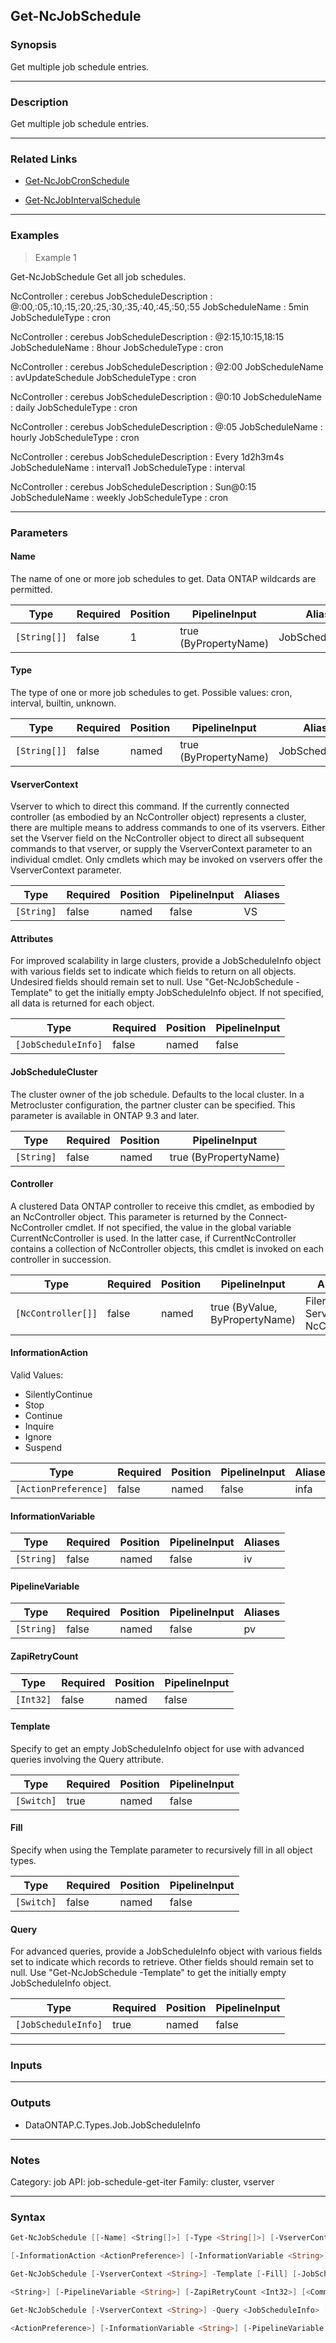 Get-NcJobSchedule
-----------------

### Synopsis
Get multiple job schedule entries.

---

### Description

Get multiple job schedule entries.

---

### Related Links
* [Get-NcJobCronSchedule](Get-NcJobCronSchedule)

* [Get-NcJobIntervalSchedule](Get-NcJobIntervalSchedule)

---

### Examples
> Example 1

Get-NcJobSchedule
Get all job schedules.

NcController           : cerebus
JobScheduleDescription : @:00,:05,:10,:15,:20,:25,:30,:35,:40,:45,:50,:55
JobScheduleName        : 5min
JobScheduleType        : cron

NcController           : cerebus
JobScheduleDescription : @2:15,10:15,18:15
JobScheduleName        : 8hour
JobScheduleType        : cron

NcController           : cerebus
JobScheduleDescription : @2:00
JobScheduleName        : avUpdateSchedule
JobScheduleType        : cron

NcController           : cerebus
JobScheduleDescription : @0:10
JobScheduleName        : daily
JobScheduleType        : cron

NcController           : cerebus
JobScheduleDescription : @:05
JobScheduleName        : hourly
JobScheduleType        : cron

NcController           : cerebus
JobScheduleDescription : Every 1d2h3m4s
JobScheduleName        : interval1
JobScheduleType        : interval

NcController           : cerebus
JobScheduleDescription : Sun@0:15
JobScheduleName        : weekly
JobScheduleType        : cron

---

### Parameters
#### **Name**
The name of one or more job schedules to get.  Data ONTAP wildcards are permitted.

|Type        |Required|Position|PipelineInput        |Aliases        |
|------------|--------|--------|---------------------|---------------|
|`[String[]]`|false   |1       |true (ByPropertyName)|JobScheduleName|

#### **Type**
The type of one or more job schedules to get.  Possible values: cron, interval, builtin, unknown.

|Type        |Required|Position|PipelineInput        |Aliases        |
|------------|--------|--------|---------------------|---------------|
|`[String[]]`|false   |named   |true (ByPropertyName)|JobScheduleType|

#### **VserverContext**
Vserver to which to direct this command.  If the currently connected controller (as embodied by an NcController object) represents a cluster, there are multiple means to address commands to one of its vservers.  Either set the Vserver field on the NcController object to direct all subsequent commands to that vserver, or supply the VserverContext parameter to an individual cmdlet.  Only cmdlets which may be invoked on vservers offer the VserverContext parameter.

|Type      |Required|Position|PipelineInput|Aliases|
|----------|--------|--------|-------------|-------|
|`[String]`|false   |named   |false        |VS     |

#### **Attributes**
For improved scalability in large clusters, provide a JobScheduleInfo object with various fields set to indicate which fields to return on all objects.  Undesired fields should remain set to null.  Use "Get-NcJobSchedule -Template" to get the initially empty JobScheduleInfo object.  If not specified, all data is returned for each object.

|Type               |Required|Position|PipelineInput|
|-------------------|--------|--------|-------------|
|`[JobScheduleInfo]`|false   |named   |false        |

#### **JobScheduleCluster**
The cluster owner of the job schedule. Defaults to the local cluster. In a Metrocluster configuration, the partner cluster can be specified.
This parameter is available in ONTAP 9.3 and later.

|Type      |Required|Position|PipelineInput        |
|----------|--------|--------|---------------------|
|`[String]`|false   |named   |true (ByPropertyName)|

#### **Controller**
A clustered Data ONTAP controller to receive this cmdlet, as embodied by an NcController object.  This parameter is returned by the Connect-NcController cmdlet.  If not specified, the value in the global variable CurrentNcController is used.  In the latter case, if CurrentNcController contains a collection of NcController objects, this cmdlet is invoked on each controller in succession.

|Type              |Required|Position|PipelineInput                 |Aliases                          |
|------------------|--------|--------|------------------------------|---------------------------------|
|`[NcController[]]`|false   |named   |true (ByValue, ByPropertyName)|Filer<br/>Server<br/>NcController|

#### **InformationAction**

Valid Values:

* SilentlyContinue
* Stop
* Continue
* Inquire
* Ignore
* Suspend

|Type                |Required|Position|PipelineInput|Aliases|
|--------------------|--------|--------|-------------|-------|
|`[ActionPreference]`|false   |named   |false        |infa   |

#### **InformationVariable**

|Type      |Required|Position|PipelineInput|Aliases|
|----------|--------|--------|-------------|-------|
|`[String]`|false   |named   |false        |iv     |

#### **PipelineVariable**

|Type      |Required|Position|PipelineInput|Aliases|
|----------|--------|--------|-------------|-------|
|`[String]`|false   |named   |false        |pv     |

#### **ZapiRetryCount**

|Type     |Required|Position|PipelineInput|
|---------|--------|--------|-------------|
|`[Int32]`|false   |named   |false        |

#### **Template**
Specify to get an empty JobScheduleInfo object for use with advanced queries involving the Query attribute.

|Type      |Required|Position|PipelineInput|
|----------|--------|--------|-------------|
|`[Switch]`|true    |named   |false        |

#### **Fill**
Specify when using the Template parameter to recursively fill in all object types.

|Type      |Required|Position|PipelineInput|
|----------|--------|--------|-------------|
|`[Switch]`|false   |named   |false        |

#### **Query**
For advanced queries, provide a JobScheduleInfo object with various fields set to indicate which records to retrieve.  Other fields should remain set to null.  Use "Get-NcJobSchedule -Template" to get the initially empty JobScheduleInfo object.

|Type               |Required|Position|PipelineInput|
|-------------------|--------|--------|-------------|
|`[JobScheduleInfo]`|true    |named   |false        |

---

### Inputs

---

### Outputs
* DataONTAP.C.Types.Job.JobScheduleInfo

---

### Notes
Category: job
API: job-schedule-get-iter
Family: cluster, vserver

---

### Syntax
```PowerShell
Get-NcJobSchedule [[-Name] <String[]>] [-Type <String[]>] [-VserverContext <String>] [-Attributes <JobScheduleInfo>] [-JobScheduleCluster <String>] [-Controller <NcController[]>] 
```
```PowerShell
[-InformationAction <ActionPreference>] [-InformationVariable <String>] [-PipelineVariable <String>] [-ZapiRetryCount <Int32>] [<CommonParameters>]
```
```PowerShell
Get-NcJobSchedule [-VserverContext <String>] -Template [-Fill] [-JobScheduleCluster <String>] [-Controller <NcController[]>] [-InformationAction <ActionPreference>] [-InformationVariable 
```
```PowerShell
<String>] [-PipelineVariable <String>] [-ZapiRetryCount <Int32>] [<CommonParameters>]
```
```PowerShell
Get-NcJobSchedule [-VserverContext <String>] -Query <JobScheduleInfo> [-Attributes <JobScheduleInfo>] [-JobScheduleCluster <String>] [-Controller <NcController[]>] [-InformationAction 
```
```PowerShell
<ActionPreference>] [-InformationVariable <String>] [-PipelineVariable <String>] [-ZapiRetryCount <Int32>] [<CommonParameters>]
```

